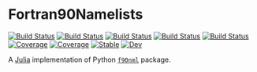 # Fortran90Namelists

[![Build Status](https://github.com/singularitti/Fortran90Namelists.jl/workflows/CI/badge.svg)](https://github.com/singularitti/Fortran90Namelists.jl/actions)
[![Build Status](https://travis-ci.com/singularitti/Fortran90Namelists.jl.svg?branch=master)](https://travis-ci.com/singularitti/Fortran90Namelists.jl)
[![Build Status](https://ci.appveyor.com/api/projects/status/github/singularitti/Fortran90Namelists.jl?svg=true)](https://ci.appveyor.com/project/singularitti/Fortran90Namelists-jl)
[![Build Status](https://cloud.drone.io/api/badges/singularitti/Fortran90Namelists.jl/status.svg)](https://cloud.drone.io/singularitti/Fortran90Namelists.jl)
[![Build Status](https://api.cirrus-ci.com/github/singularitti/Fortran90Namelists.jl.svg)](https://cirrus-ci.com/github/singularitti/Fortran90Namelists.jl)
[![Coverage](https://codecov.io/gh/singularitti/Fortran90Namelists.jl/branch/master/graph/badge.svg)](https://codecov.io/gh/singularitti/Fortran90Namelists.jl)
[![Coverage](https://coveralls.io/repos/github/singularitti/Fortran90Namelists.jl/badge.svg?branch=master)](https://coveralls.io/github/singularitti/Fortran90Namelists.jl?branch=master)
[![Stable](https://img.shields.io/badge/docs-stable-blue.svg)](https://singularitti.github.io/Fortran90Namelists.jl/stable)
[![Dev](https://img.shields.io/badge/docs-dev-blue.svg)](https://singularitti.github.io/Fortran90Namelists.jl/dev)

A [Julia](https://julialang.org/) implementation of Python [`f90nml`](https://github.com/marshallward/f90nml) package.
